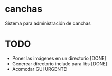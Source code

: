 canchas
=======

Sistema para administración de canchas


TODO
====

* Poner las imágenes en un directorio [DONE]
* Generear directorio include para libs [DONE]
* Acomodar GUI URGENTE!
